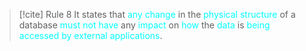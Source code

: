 >[!cite] Rule 8
>It states that <span style="color:#00ffff">any change</span> in the <span style="color:#00ffff">physical structure</span> of a database<span style="color:#00ffff"> must not have</span> any <span style="color:#00ffff">impact</span> on <span style="color:#00ffff">how</span> the <span style="color:#00ffff">data</span> is <span style="color:#00ffff">being accessed by external applications</span>.